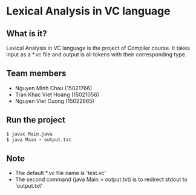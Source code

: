 # Lexical Analysis in VC language
## What is it?
Lexical Analysis in VC language is the project of Compiler course.
It takes input as a *.vc file and output is all tokens with their corresponding type.

## Team members
  - Nguyen Minh Chau (15021766)
  - Tran Khac Viet Hoang (15021056)
  - Nguyen Viet Cuong (15022865)

## Run the project
```sh
$ javac Main.java
$ java Main > output.txt
```
## Note
- The default *.vc file name is 'test.vc'
- The second command (java Main > output.txt) is to redirect stdout to 'output.txt'

